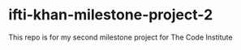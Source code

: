 # ifti-khan-milestone-project-2
This repo is for my second milestone project for The Code Institute
